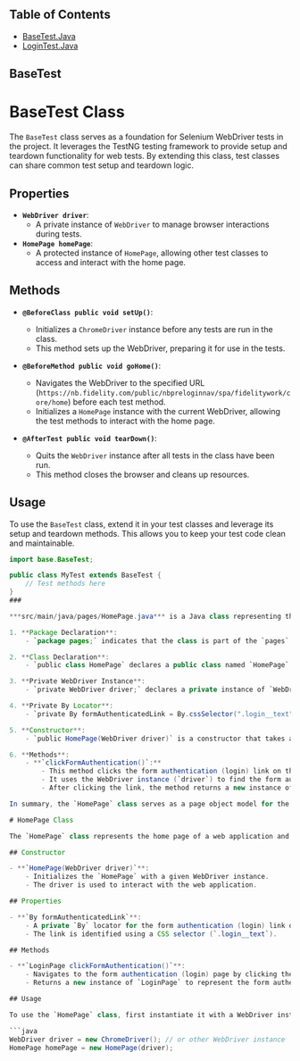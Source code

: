 ## Table of Contents
- [BaseTest.Java](#basetest)
- [LoginTest.Java](#logintest)

 ## BaseTest
# BaseTest Class

The `BaseTest` class serves as a foundation for Selenium WebDriver tests in the project. It leverages the TestNG testing framework to provide setup and teardown functionality for web tests. By extending this class, test classes can share common test setup and teardown logic.

## Properties

- **`WebDriver driver`**:
    - A private instance of `WebDriver` to manage browser interactions during tests.
- **`HomePage homePage`**:
    - A protected instance of `HomePage`, allowing other test classes to access and interact with the home page.

## Methods

- **`@BeforeClass public void setUp()`**:
    - Initializes a `ChromeDriver` instance before any tests are run in the class.
    - This method sets up the WebDriver, preparing it for use in the tests.

- **`@BeforeMethod public void goHome()`**:
    - Navigates the WebDriver to the specified URL (`https://nb.fidelity.com/public/nbpreloginnav/spa/fidelitywork/core/home`) before each test method.
    - Initializes a `HomePage` instance with the current WebDriver, allowing the test methods to interact with the home page.

- **`@AfterTest public void tearDown()`**:
    - Quits the `WebDriver` instance after all tests in the class have been run.
    - This method closes the browser and cleans up resources.

## Usage

To use the `BaseTest` class, extend it in your test classes and leverage its setup and teardown methods. This allows you to keep your test code clean and maintainable.

```java
import base.BaseTest;

public class MyTest extends BaseTest {
    // Test methods here
}
###

***src/main/java/pages/HomePage.java*** is a Java class representing the home page of a web application. This class uses Selenium WebDriver to interact with the web application and navigate to the form authentication (login) page. Here's an explanation of each part of the code:

1. **Package Declaration**:
    - `package pages;` indicates that the class is part of the `pages` package in the project. This package likely contains other page classes representing different pages of the application.

2. **Class Declaration**:
    - `public class HomePage` declares a public class named `HomePage`. This class represents the home page of the application.

3. **Private WebDriver Instance**:
    - `private WebDriver driver;` declares a private instance of `WebDriver` to manage the browser and interact with the web elements on the home page.

4. **Private By Locator**:
    - `private By formAuthenticatedLink = By.cssSelector(".login__text");` declares a `By` locator using a CSS selector to identify the form authentication link on the home page.

5. **Constructor**:
    - `public HomePage(WebDriver driver)` is a constructor that takes a `WebDriver` instance as a parameter. The constructor initializes the `WebDriver` instance for this page object.

6. **Methods**:
    - **`clickFormAuthentication()`:**
        - This method clicks the form authentication (login) link on the home page.
        - It uses the WebDriver instance (`driver`) to find the form authentication link using the locator (`formAuthenticatedLink`) and clicks it (`driver.findElement(formAuthenticatedLink).click();`).
        - After clicking the link, the method returns a new instance of `LoginPage` initialized with the current `WebDriver` instance (`return new LoginPage(driver);`), allowing the caller to interact with the login page.

In summary, the `HomePage` class serves as a page object model for the home page of the application. It provides methods for interacting with the elements on the home page, such as navigating to the login page by clicking the form authentication link. This class encapsulates the behavior of the home page, making it easier to write automated tests and manage the page's interactions.

# HomePage Class

The `HomePage` class represents the home page of a web application and provides methods for interacting with elements on the page. This class is part of the page object model pattern used in the project for maintaining clear separation between the test code and the application's UI elements.

## Constructor

- **`HomePage(WebDriver driver)`**:
    - Initializes the `HomePage` with a given WebDriver instance.
    - The driver is used to interact with the web application.

## Properties

- **`By formAuthenticatedLink`**:
    - A private `By` locator for the form authentication (login) link on the home page.
    - The link is identified using a CSS selector (`.login__text`).

## Methods

- **`LoginPage clickFormAuthentication()`**:
    - Navigates to the form authentication (login) page by clicking the form authentication link.
    - Returns a new instance of `LoginPage` to represent the form authentication page.

## Usage

To use the `HomePage` class, first instantiate it with a WebDriver instance:

```java
WebDriver driver = new ChromeDriver(); // or other WebDriver instance
HomePage homePage = new HomePage(driver);


